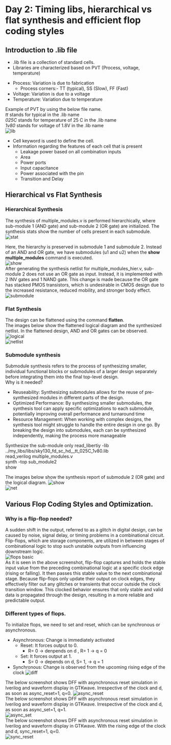 # Day 2: Timing libs, hierarchical vs flat synthesis and efficient flop coding styles

## Introduction to .lib file
* .lib file is a collection of standard cells. 
* Libraries are characterized based on PVT (Process, voltage, temperature)
- Process: Variation is due to fabrication
  * Process corners:- TT (typical), SS (Slow), FF (Fast)
- Voltage: Variation is due to a voltage
- Temperature: Variation due to temperature

Example of PVT by using the below file name.  
*tt* stands for typical in the .lib name  
*025C* stands for temperature of 25 C in the .lib name  
*1v80* stands for voltage of 1.8V in the .lib name    
![lib](https://github.com/Dhruvid98/SFAL-VSD-SoC-Design/blob/main/Day%202/Images/Lab1/Screenshot%202025-05-15%20215430.png)

- Cell keyword is used to define the cell.
- Information regarding the features of each cell that is present
   * Leakage power based on all combination inputs
   * Area
   * Power ports
   * Input capacitance
   * Power associated with the pin
   * Transition and Delay

## Hierarchical vs Flat Synthesis
### Hierarchical Synthesis
The synthesis of multiple_modules.v is performed hierarchically, where sub-module 1 (AND gate) and sub-module 2 (OR gate) are initialized. The synthesis stats show the number of cells present in each submodule.  
![stat](https://github.com/Dhruvid98/SFAL-VSD-SoC-Design/blob/main/Day%202/Images/Hierarchical%20Synthesis/Screenshot%202025-05-16%20225748.png)  

Here, the hierarchy is preserved in submodule 1 and submodule 2. Instead of an AND and OR gate, we have submodules (u1 and u2) when the **show multiple_modules** command is executed.  
![show](https://github.com/Dhruvid98/SFAL-VSD-SoC-Design/blob/main/Day%202/Images/Hierarchical%20Synthesis/Screenshot%202025-05-16%20231701.png)  
After generating the synthesis netlist for multiple_modules_hier.v, sub-module 2 does not use an OR gate as input. Instead, it is implemented with 2 INV gates and 1 NAND gate. This change is made because the OR gate has stacked PMOS transistors, which is undesirable in CMOS design due to the increased resistance, reduced mobility, and stronger body effect.  
![submodule](https://github.com/Dhruvid98/SFAL-VSD-SoC-Design/blob/main/Day%202/Images/Hierarchical%20Synthesis/Screenshot%202025-05-16%20231932.png)  

### Flat Synthesis

The design can be flattened using the command **flatten**.  
The images below show the flattened logical diagram and the synthesized netlist. In the flattened design, AND and OR gates can be observed.
![logical](https://github.com/Dhruvid98/SFAL-VSD-SoC-Design/blob/main/Day%202/Images/Flatten/Screenshot%202025-05-16%20234138.png)  
![netlist](https://github.com/Dhruvid98/SFAL-VSD-SoC-Design/blob/main/Day%202/Images/Flatten/Screenshot%202025-05-16%20234346.png)  

### Submodule synthesis 

Submodule synthesis refers to the process of synthesizing smaller, individual functional blocks or submodules of a larger design separately before integrating them into the final top-level design.   
Why is it needed?
- Reuseability: Synthesizing submodules allows for the reuse of pre-synthesized modules in different parts of the design.
- Optimized Performance: By synthesizing smaller submodules, the synthesis tool can apply specific optimizations to each submodule, potentially improving overall performance and turnaround time
- Resource Management: When working with complex designs, the synthesis tool might struggle to handle the entire design in one go. By breaking the design into submodules, each can be synthesized independently, making the process more manageable

Synthesize the sub-module only
read_libertiy -lib ../my_libs/libs/sky130_fd_sc_hd__tt_025C_1v80.lib  
read_verilog multiple_modules.v  
synth -top sub_module2  
show  

The images below show the synthesis report of submodule 2 (OR gate) and the logical diagram. 
![show](https://github.com/Dhruvid98/SFAL-VSD-SoC-Design/blob/main/Day%202/Images/sub_modules/Screenshot%202025-05-17%20002035.png)  
![net](https://github.com/Dhruvid98/SFAL-VSD-SoC-Design/blob/main/Day%202/Images/sub_modules/Screenshot%202025-05-17%20001938.png)  

## Various Flop Coding Styles and Optimization.
### Why is a flip-flop needed?  
A sudden shift in the output, referred to as a glitch in digital design, can be caused by noise, signal delay, or timing problems in a combinational circuit. Flip-flops, which are storage components, are utilized in between stages of combinational logic to stop such unstable outputs from influencing downstream logic.  
![flops basic](https://github.com/Dhruvid98/SFAL-VSD-SoC-Design/blob/main/Day%202/Images/Flop%20basic/1.png)  
As it is seen in the above screenshot, flip-flop captures and holds the stable input value from the preceding combinational logic at a specific clock edge (rising or falling). It then passes this stable value to the next combinational stage. Because flip-flops only update their output on clock edges, they effectively filter out any glitches or transients that occur outside the clock transition window. This clocked behavior ensures that only stable and valid data is propagated through the design, resulting in a more reliable and predictable output.  
### Different types of flops.   
To initialize flops, we need to set and reset, which can be synchronous or asynchronous.  
- Asynchronous: Change is immediately activated
   * Reset: It forces output to 0.  
      - R= 0 -> denpends on d , R= 1 -> q = 0  
   * Set: It forces output at 1.
      - S= 0 -> depends on d, S= 1, -> q = 1
 - Synchronous: Change is observed from the upcoming rising edge of the clock
![diff](https://github.com/Dhruvid98/SFAL-VSD-SoC-Design/blob/main/Day%202/Images/Flop%20basic/2.png)

The below screenshot shows DFF with asynchronous reset simulation in Iverilog and waveform display in GTKwave. Irrespective of the clock and d, as soon as async_reset=1, q=0.
![async_reset](https://github.com/Dhruvid98/SFAL-VSD-SoC-Design/blob/main/Day%202/Images/DFF_simulation/async_reset.png)  
The below screenshot shows DFF with asynchronous reset simulation in Iverilog and waveform display in GTKwave. Irrespective of the clock and d, as soon as async_set=1, q=1.  
![async_set](https://github.com/Dhruvid98/SFAL-VSD-SoC-Design/blob/main/Day%202/Images/DFF_simulation/async_set.png)  
The below screenshot shows DFF with asynchronous reset simulation in Iverilog and waveform display in GTKwave. With the rising edge of the clock and d, sync_reset=1, q=0.  
![sync_reset](https://github.com/Dhruvid98/SFAL-VSD-SoC-Design/blob/main/Day%202/Images/DFF_simulation/sync_reset.png)

